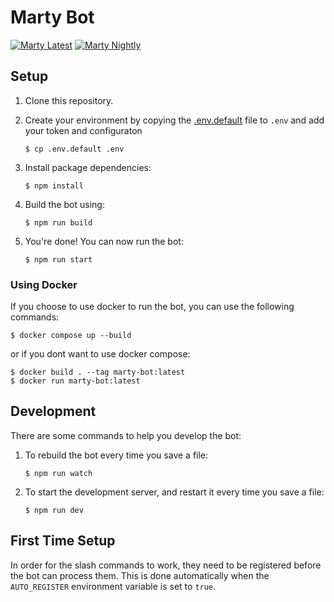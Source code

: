 # Marty Bot

[![Marty Latest](https://github.com/msawatzky75/discord-bot-js/actions/workflows/latest.yml/badge.svg?branch=master)](https://github.com/msawatzky75/discord-bot-js/actions/workflows/latest.yml)
[![Marty Nightly](https://github.com/msawatzky75/discord-bot-js/actions/workflows/nightly.yml/badge.svg?branch=dev)](https://github.com/msawatzky75/discord-bot-js/actions/workflows/nightly.yml)

## Setup

1. Clone this repository.

1. Create your environment by copying the [.env.default](.env.default) file to `.env`
   and add your token and configuraton

   ```
   $ cp .env.default .env
   ```

1. Install package dependencies:

   ```
   $ npm install
   ```

1. Build the bot using:

   ```
   $ npm run build
   ```

1. You're done! You can now run the bot:

   ```
   $ npm run start
   ```

### Using Docker

If you choose to use docker to run the bot, you can use the following commands:

```
$ docker compose up --build
```

or if you dont want to use docker compose:

```
$ docker build . --tag marty-bot:latest
$ docker run marty-bot:latest
```

## Development

There are some commands to help you develop the bot:

1. To rebuild the bot every time you save a file:

   ```
   $ npm run watch
   ```

1. To start the development server, and restart it every time you save a file:

   ```
   $ npm run dev
   ```

## First Time Setup

In order for the slash commands to work, they need to be registered before
the bot can process them. This is done automatically when the `AUTO_REGISTER` environment
variable is set to `true`.
